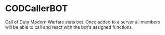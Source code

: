# CODCallerBOT
Call of Duty Modern Warfare stats bot. Once added to a server all members will be able to call and react with the bot's assigned functions.
